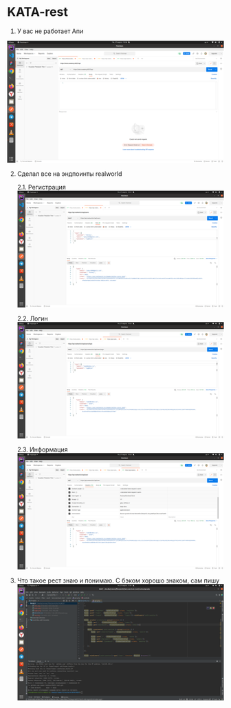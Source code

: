 # KATA-rest

1. У вас не работает Апи

![Broken KATA api](./kata.png)

2. Сделал все на эндпоинты realworld

    2.1. Регистрация
   ![Realworld registration](./reg.png)

   2.2. Логин
   ![Realworld login](./login.png)

   2.3. Информация
   ![Realworld info](./info.png)

3. Что такое рест знаю и понимаю. С бэком хорошо знаком, сам пишу
   ![my back](./lara-route.png)
